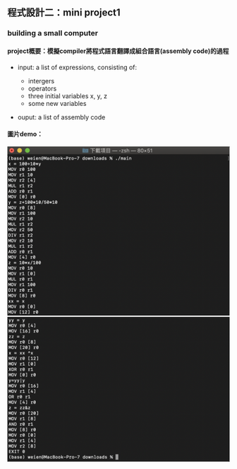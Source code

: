 ## 程式設計二：mini project1
### building a small computer
#### project概要：模擬compiler將程式語言翻譯成組合語言(assembly code)的過程
* input: a list of expressions, consisting of:
  * intergers
  * operators
  * three initial variables x, y, z
  * some new variables
  
* ouput: a list of assembly code

#### 圖片demo：
![image](https://github.com/weient/I2P-2-mini-proj1/blob/9e49929a68ae15b74f337022861a8a704026682d/demo1.png)
![image](https://github.com/weient/I2P-2-mini-proj1/blob/bab4c0018a543a7e1aba9203db59e8671b4caa27/demo2.png)
